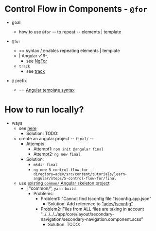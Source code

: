 # Control Flow in Components - `@for`

* goal
  * how to use `@for` -- to repeat -- elements | template 

* `@for`
  * == syntax / enables repeating elements | template
  * | Angular v16-,
    * see [NgFor](/adev/src/content/guide/directives/structural-directives.md)
  * `track`
    * see [track](/adev/src/content/guide/templates/control-flow.md)

* `@` prefix
  * == [Angular template syntax](/adev/src/content/guide/templates)

# How to run locally?

* ways
  * see [here](/adev/README.md#how-to-generate-a-specific-example-project-locally)
    * Solution: TODO:
  * create an angular project -- `final/` --
    * Attempts:
      * Attempt1: `npm init @angular final`
      * Attempt2: `ng new final`
    * Solution: 
      * `mkdir final`
      * `ng new 5-control-flow-for --directory=adev/src/content/tutorials/learn-angular/steps/5-control-flow-for/final`
  * use [existing `common/` Angular skeleton project](../../common)
    * | "common/", `yarn build`
      * Problems:
        * Problem1: "Cannot find tsconfig file "tsconfig.app.json"
          * Solution: Add reference to ["adev/tsconfig"](/adev/tsconfig.app.json)
        * Problem2: Files from ALL files are taking in account "../../../../app/core/layout/secondary-navigation/secondary-navigation.component.scss"
          * Solution: TODO:
